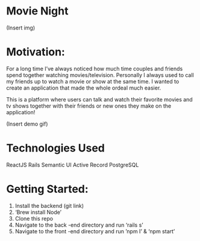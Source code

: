# Movie Night

(Insert img)


# Motivation:
For a long time I’ve always noticed how much time couples and friends spend together watching movies/television. Personally I always used to call my friends up to watch a movie or show at the same time. I wanted to create an application that made the whole ordeal much easier. 

This is a platform where users can talk and watch their favorite movies and tv shows together with their friends or new ones they make on the application!



(Insert demo gif)


# Technologies Used 
ReactJS
Rails
Semantic UI
Active Record
PostgreSQL

# Getting Started:
1. Install the backend (git link)
2. ‘Brew install Node’
3. Clone this repo
4. Navigate to the back -end directory and run 
‘rails s’ 
5. Navigate to the front -end directory and run 
’npm I’ & ‘npm start’
